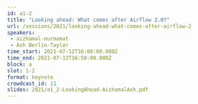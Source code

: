 ```yaml
---
id: a1-2
title: "Looking ahead: What comes after Airflow 2.0?"
url: /sessions/2021/looking-ahead-what-comes-after-airflow-2
speakers:
 - aizhamal-nurmamat
 - Ash Berlin-Taylor
time_start: 2021-07-12T16:00:00.000Z
time_end: 2021-07-12T16:50:00.000Z
block: a
slot: 1-2
format: keynote
crowdcast_id: 11
slides: 2021/a1_2-LookingAhead-AizhamalAsh.pdf
---
```


